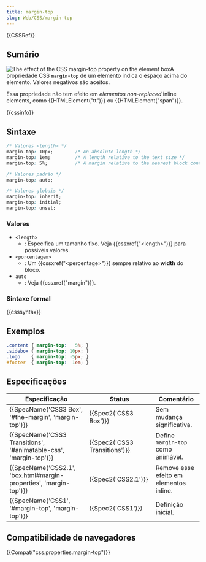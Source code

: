 ```yaml
---
title: margin-top
slug: Web/CSS/margin-top
---
```

{{CSSRef}}

## Sumário

![The effect of the CSS margin-top property on the element box](/files/4101/margin-top.svg)A propriedade CSS **`margin-top`** de um elemento indica o espaço acima do elemento. Valores negativos são aceitos.

Essa propriedade não tem efeito em _elementos non-replaced_ inline elements, como {{HTMLElement("tt")}} ou {{HTMLElement("span")}}.

{{cssinfo}}

## Sintaxe

```css
/* Valores <length> */
margin-top: 10px;        /* An absolute length */
margin-top: 1em;         /* A length relative to the text size */
margin-top: 5%;          /* A margin relative to the nearest block container's width */

/* Valores padrão */
margin-top: auto;

/* Valores globais */
margin-top: inherit;
margin-top: initial;
margin-top: unset;
```

### Valores

- `<length>`
  - : Especifica um tamanho fixo. Veja {{cssxref("&lt;length&gt;")}} para possíveis valores.
- `<porcentagem>`
  - : Um {{cssxref("&lt;percentage&gt;")}} sempre relativo ao **width** do bloco.
- `auto`
  - : Veja {{cssxref("margin")}}.

### Sintaxe formal

{{csssyntax}}

## Exemplos

```css
.content { margin-top:   5%; }
.sidebox { margin-top: 10px; }
.logo    { margin-top: -5px; }
#footer  { margin-top:  1em; }
```

## Especificações

| Especificação                                                                            | Status                                   | Comentário                              |
| ---------------------------------------------------------------------------------------- | ---------------------------------------- | --------------------------------------- |
| {{SpecName('CSS3 Box', '#the-margin', 'margin-top')}}                 | {{Spec2('CSS3 Box')}}             | Sem mudança significativa.              |
| {{SpecName('CSS3 Transitions', '#animatable-css', 'margin-top')}} | {{Spec2('CSS3 Transitions')}} | Define `margin-top` como animável.      |
| {{SpecName('CSS2.1', 'box.html#margin-properties', 'margin-top')}} | {{Spec2('CSS2.1')}}                 | Remove esse efeito em elementos inline. |
| {{SpecName('CSS1', '#margin-top', 'margin-top')}}                         | {{Spec2('CSS1')}}                 | Definição inicial.                      |

## Compatibilidade de navegadores

{{Compat("css.properties.margin-top")}}
